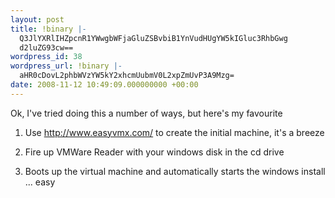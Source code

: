 ```yaml
---
layout: post
title: !binary |-
  Q3JlYXRlIHZpcnR1YWwgbWFjaGluZSBvbiB1YnVudHUgYW5kIGluc3RhbGwg
  d2luZG93cw==
wordpress_id: 38
wordpress_url: !binary |-
  aHR0cDovL2phbWVzYW5kY2xhcmUubmV0L2xpZmUvP3A9Mzg=
date: 2008-11-12 10:49:09.000000000 +00:00
---
```

Ok, I've tried doing this a number of ways, but here's my favourite

1) Use http://www.easyvmx.com/ to create the initial machine, it's a breeze

2) Fire up VMWare Reader with your windows disk in the cd drive

3) Boots up the virtual machine and automatically starts the windows install ... easy
